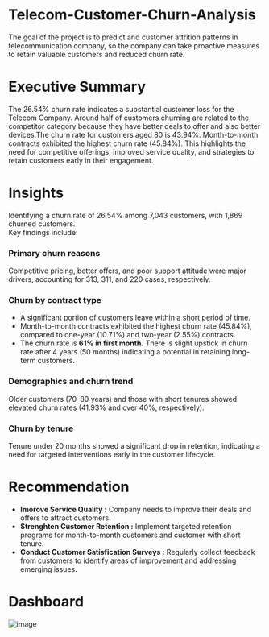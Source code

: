 # Telecom-Customer-Churn-Analysis
The goal of the project is to predict and customer attrition patterns in telecommunication company,
so the company can take proactive measures to retain valuable customers and reduced churn rate. 
# Executive Summary
The 26.54% churn rate indicates a substantial customer loss for the Telecom Company. Around half of customers churning are related to the competitor category because they have better deals to offer and also better devices.The churn rate for customers aged 80 is 43.94%. Month-to-month contracts exhibited the highest churn rate (45.84%).
This highlights the need for competitive offerings, improved service quality, and strategies to retain customers early in their engagement.
# Insights
Identifying a churn rate of 26.54% among 7,043 customers, with 1,869 churned customers.<br>
Key findings include: <br>
### Primary churn reasons
Competitive pricing, better offers, and poor support attitude were major drivers, accounting for 313, 311, and 220 cases, respectively.<br>
### Churn by contract type
* A significant portion of customers leave within a short period of time. 
* Month-to-month contracts exhibited the highest churn rate (45.84%), compared to one-year (10.71%) and two-year (2.55%) contracts.
* The churn rate is **61% in first month.** There is slight upstick in churn rate after 4 years (50 months) indicating a potential in retaining long-term customers.<br>
### Demographics and churn trend
Older customers (70–80 years) and those with short tenures showed elevated churn rates (41.93% and over 40%, respectively).<br>
### Churn by tenure
Tenure under 20 months showed a significant drop in retention, indicating a need for targeted interventions early in the customer lifecycle.
# Recommendation
* **Imorove Service Quality :** Company needs to improve their deals and offers to attract customers. <br>
* **Strenghten Customer Retention :** Implement targeted retention programs for month-to-month customers and customer with short tenure.<br>
* **Conduct Customer Satisfication Surveys :** Regularly collect feedback from customers to identify areas of improvement and addressing emerging issues.
# Dashboard 
![image](https://github.com/user-attachments/assets/e2f0bcf1-092f-4f69-85c7-e5188915a386)
